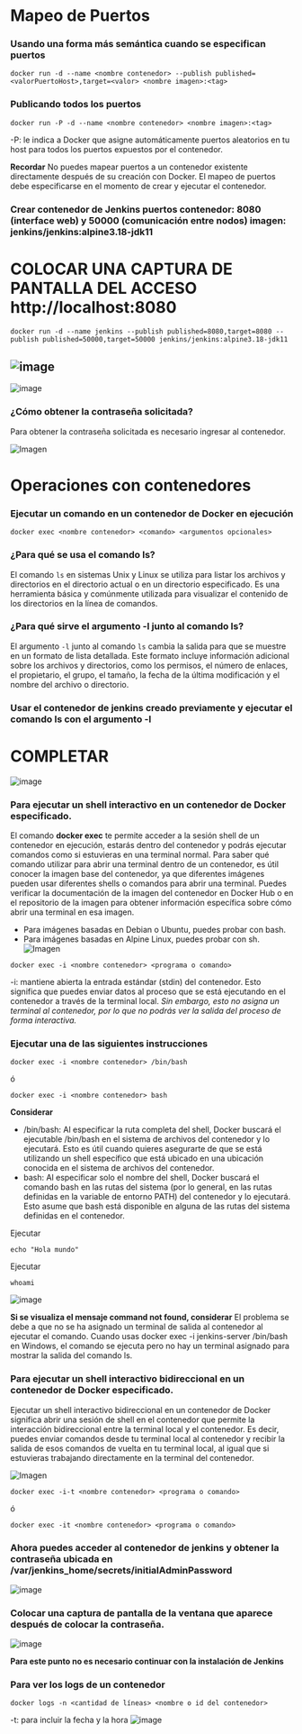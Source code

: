 # Mapeo de Puertos 
### Usando una forma más semántica cuando se especifican puertos

```
docker run -d --name <nombre contenedor> --publish published=<valorPuertoHost>,target=<valor> <nombre imagen>:<tag> 
```
### Publicando todos los puertos
```
docker run -P -d --name <nombre contenedor> <nombre imagen>:<tag> 
```

-P: le indica a Docker que asigne automáticamente puertos aleatorios en tu host para todos los puertos expuestos por el contenedor.

**Recordar**
No puedes mapear puertos a un contenedor existente directamente después de su creación con Docker. El mapeo de puertos debe especificarse en el momento de crear y ejecutar el contenedor.

### Crear contenedor de Jenkins puertos contenedor: 8080 (interface web) y 50000 (comunicación entre nodos) imagen: jenkins/jenkins:alpine3.18-jdk11

# COLOCAR UNA CAPTURA DE PANTALLA  DEL ACCESO http://localhost:8080
```
docker run -d --name jenkins --publish published=8080,target=8080 --publish published=50000,target=50000 jenkins/jenkins:alpine3.18-jdk11
```
![image](https://github.com/JhonMeza7/2024A-ISWD633-GR1/assets/89060377/3827abf9-7735-4859-b944-1b79ea9425b2)
---
![image](https://github.com/JhonMeza7/2024A-ISWD633-GR1/assets/89060377/6cedd5d8-7d48-4fc5-abc2-592179bdd13d)

### ¿Cómo obtener la contraseña solicitada?
Para obtener la contraseña solicitada es necesario ingresar al contenedor.

![Imagen](imagenes/jenkins.PNG)

# Operaciones con contenedores

### Ejecutar un comando en un contenedor de Docker en ejecución
```
docker exec <nombre contenedor> <comando> <argumentos opcionales>
```
### ¿Para qué se usa el comando ls?
El comando `ls` en sistemas Unix y Linux se utiliza para listar los archivos y directorios en el directorio actual o en un directorio especificado. Es una herramienta básica y comúnmente utilizada para visualizar el contenido de los directorios en la línea de comandos.
### ¿Para qué sirve el argumento -l junto al comando ls?
El argumento `-l` junto al comando `ls` cambia la salida para que se muestre en un formato de lista detallada. Este formato incluye información adicional sobre los archivos y directorios, como los permisos, el número de enlaces, el propietario, el grupo, el tamaño, la fecha de la última modificación y el nombre del archivo o directorio.
### Usar el contenedor de jenkins creado previamente y ejecutar el comando ls con el argumento -l
# COMPLETAR
![image](https://github.com/JhonMeza7/2024A-ISWD633-GR1/assets/89060377/cb48295c-a9b2-411a-90d4-5039adcf446e)

### Para ejecutar un shell interactivo en un contenedor de Docker especificado.
El comando **docker exec** te permite acceder a la sesión shell de un contenedor en ejecución, estarás dentro del contenedor y podrás ejecutar comandos como si estuvieras en una terminal normal. 
Para saber qué comando utilizar para abrir una terminal dentro de un contenedor, es útil conocer la imagen base del contenedor, ya que diferentes imágenes pueden usar diferentes shells o comandos para abrir una terminal. Puedes verificar la documentación de la imagen del contenedor en Docker Hub o en el repositorio de la imagen para obtener información específica sobre cómo abrir una terminal en esa imagen.
- Para imágenes basadas en Debian o Ubuntu, puedes probar con bash.
- Para imágenes basadas en Alpine Linux, puedes probar con sh.
![Imagen](imagenes/jenkins-i.PNG)
```
docker exec -i <nombre contenedor> <programa o comando>
```
-i: mantiene abierta la entrada estándar (stdin) del contenedor. Esto significa que puedes enviar datos al proceso que se está ejecutando en el contenedor a través de la terminal local. *Sin embargo, esto no asigna un terminal al contenedor, por lo que no podrás ver la salida del proceso de forma interactiva.*

### Ejecutar una de las siguientes instrucciones
```
docker exec -i <nombre contenedor> /bin/bash 
```
ó
```
docker exec -i <nombre contenedor> bash 
```
**Considerar**
- /bin/bash: Al especificar la ruta completa del shell, Docker buscará el ejecutable /bin/bash en el sistema de archivos del contenedor y lo ejecutará. Esto es útil cuando quieres asegurarte de que se está utilizando un shell específico que está ubicado en una ubicación conocida en el sistema de archivos del contenedor. 
- bash: Al especificar solo el nombre del shell, Docker buscará el comando bash en las rutas del sistema (por lo general, en las rutas definidas en la variable de entorno PATH) del contenedor y lo ejecutará. Esto asume que bash está disponible en alguna de las rutas del sistema definidas en el contenedor.

Ejecutar
```
echo "Hola mundo"
```

Ejecutar
```
whoami
```
![image](https://github.com/JhonMeza7/2024A-ISWD633-GR1/assets/89060377/0bb85bb5-df35-4ce8-9d6d-4e0094bd3a77)


**Si se visualiza el mensaje command not found, considerar**
El problema se debe a que no se ha asignado un terminal de salida al contenedor al ejecutar el comando. Cuando usas docker exec -i jenkins-server /bin/bash en Windows, el comando se ejecuta pero no hay un terminal asignado para mostrar la salida del comando ls.


### Para ejecutar un shell interactivo bidireccional en un contenedor de Docker especificado.
Ejecutar un shell interactivo bidireccional en un contenedor de Docker significa abrir una sesión de shell en el contenedor que permite la interacción bidireccional entre la terminal local y el contenedor. Es decir, puedes enviar comandos desde tu terminal local al contenedor y recibir la salida de esos comandos de vuelta en tu terminal local, al igual que si estuvieras trabajando directamente en la terminal del contenedor.

![Imagen](imagenes/jenkins-it.PNG)
```
docker exec -i-t <nombre contenedor> <programa o comando>
```
ó
```
docker exec -it <nombre contenedor> <programa o comando>
```

### Ahora puedes acceder al contenedor de jenkins y obtener la contraseña ubicada en /var/jenkins_home/secrets/initialAdminPassword

![image](https://github.com/JhonMeza7/2024A-ISWD633-GR1/assets/89060377/ef455f7e-71b3-4661-b70e-6a773fa3d16c)


### Colocar una captura de pantalla de la ventana que aparece después de colocar la contraseña.
![image](https://github.com/JhonMeza7/2024A-ISWD633-GR1/assets/89060377/5582fc6c-0d2c-48c0-aa54-1212099dcde7)


**Para este punto no es necesario continuar con la instalación de Jenkins**


### Para ver los logs de un contenedor

```
docker logs -n <cantidad de líneas> <nombre o id del contenedor> 
```
-t: para incluir la fecha y la hora
![image](https://github.com/JhonMeza7/2024A-ISWD633-GR1/assets/89060377/d758abe0-b212-486e-80fc-9321021f5700)





